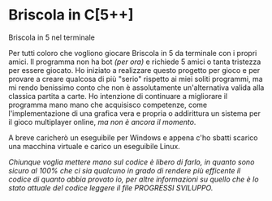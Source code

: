# Briscola in C[5++]
Briscola in 5 nel terminale

Per tutti coloro che vogliono giocare Briscola in 5 da terminale con i propri amici.
Il programma non ha bot *(per ora)* e richiede 5 amici o tanta tristezza per essere giocato.
Ho iniziato a realizzare questo progetto per gioco e per provare a creare qualcosa di più "serio" rispetto ai miei soliti programmi,
ma mi rendo benissimo conto che non è assolutamente un'alternativa valida alla classica partita a carte.
Ho intenzione di continuare a migliorare il programma mano mano che acquisisco competenze, come l'implementazione di una grafica
vera e propria o addirittura un sistema per il gioco multiplayer online, *ma non è ancora il momento*.

A breve caricherò un eseguibile per Windows e appena c'ho sbatti scarico una macchina virtuale e carico un eseguibile Linux.

*Chiunque voglia mettere mano sul codice è libero di farlo, in quanto sono sicuro al 100% che ci sia qualcuno in grado di rendere più efficente il codice di quanto abbia provato io, per altre informazioni su quello che è lo stato attuale del codice leggere il file PROGRESSI SVILUPPO.*
